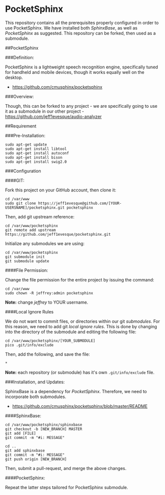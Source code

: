 PocketSphinx
=====================

This repository contains all the prerequisites properly configured in order to use PocketSphinx.  We have installed both *SphinxBase*, as well as *PocketSphinx* as suggested.  This repository can be forked, then used as a submodule.

##PocketSphinx

###Definition:

PocketSphinx is a lightweight speech recognition engine, specifically tuned for handheld and mobile devices, though it works equally well on the desktop.

- https://github.com/cmusphinx/pocketsphinx

###Overview:

Though, this can be forked to any project - we are specifically going to use it as a submodule in our other project - https://github.com/jeff1evesque/audio-analyzer

##Requirement

###Pre-Installation:

```
sudo apt-get update
sudo apt-get install libtool
sudo apt-get install autoconf
sudo apt-get install bison
sudo apt-get install swig2.0
```

###Configuration

####GIT:

Fork this project on your GitHub account, then clone it:

```
cd /var/www
sudo git clone https://jeff1evesque@github.com/[YOUR-USERSNAME]/pocketsphinx.git pocketsphinx
```

Then, add git upstream reference:

```
cd /var/www/pocketsphinx
git remote add upstream https://github.com/jeff1evesque/pocketsphinx.git
```

Initialize any submodules we are using:

```
cd /var/www/pocketsphinx
git submodule init
git submodule update
```

####File Permission:

Change the file permission for the entire project by issuing the command:

```
cd /var/www
sudo chown -R jeffrey:admin pocketsphinx
```

**Note:** change *jeffrey* to YOUR username.

####Local Ignore Rules

We do not want to commit files, or directories within our git *submodules*.  For this reason, we need to add git *local ignore rules*.  This is done by changing into the directory of the submodule and editing the following file:

```
cd /var/www/pocketsphinx/[YOUR_SUBMODULE]
pico .git/info/exclude
```

Then, add the following, and save the file:

```
*
```

**Note:** each repository (or submodule) has it's own `.git/info/exclude` file. 

###Installation, and Updates:

SphinxBase is a dependency for *PocketSphinx*.  Therefore, we need to incorporate both submodules.

- https://github.com/cmusphinx/pocketsphinx/blob/master/README

####SphinxBase:

```
cd /var/www/pocketsphinx/sphinxbase
git checkout -b [NEW_BRANCH] MASTER
git add [FILE]
git commit -m "#i: MESSAGE"

cd ..
git add sphinxbase
git commit -m "#i: MESSAGE"
git push origin [NEW_BRANCH]
```

Then, submit a pull-request, and merge the above changes.

####PocketSphinx:

Repeat the latter steps tailored for PocketSphinx submodule.

